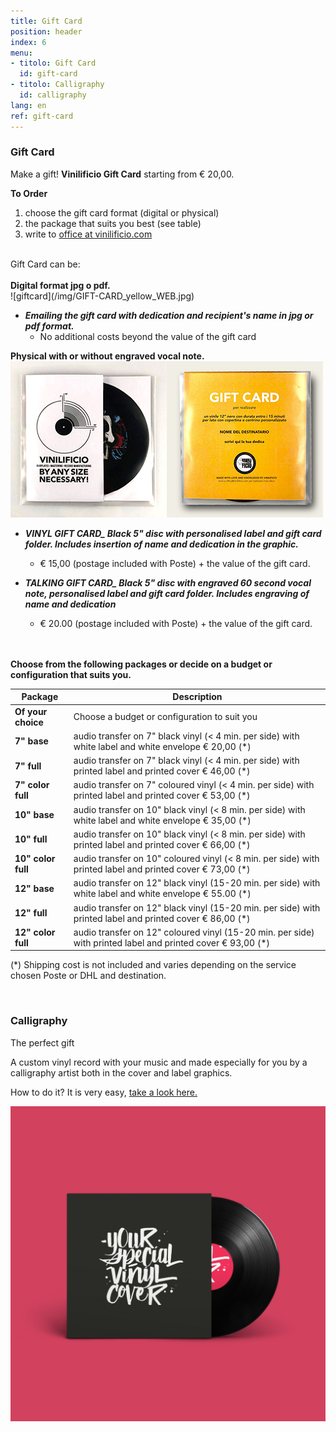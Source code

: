```yaml
---
title: Gift Card
position: header
index: 6
menu:
- titolo: Gift Card
  id: gift-card
- titolo: Calligraphy
  id: calligraphy
lang: en
ref: gift-card
---
```



### Gift Card
Make a gift! <b>Vinilificio Gift Card</b> starting from € 20,00.
<br>


**To Order**
1. choose the gift card format (digital or physical)
2. the package that suits you best (see table)
3. write to <a href="mailto:office@vinilificio.com">office at vinilificio.com</a>

<br>
Gift Card can be:
<br><br>
<b>Digital format jpg o pdf.</b><br>
![giftcard](/img/GIFT-CARD_yellow_WEB.jpg)<br>


* ***Emailing the gift card with dedication and recipient's name in jpg or pdf format.***
  + No additional costs beyond the value of the gift card<br>

<b>Physical with or without engraved vocal note.</b><br>
![giftcardvinile](/img/gift-card-mockup-front_web.jpg)![giftcardvinile](/img/gift-card-mockup-back_web.jpg) <br>


* ***VINYL GIFT CARD_ Black 5" disc with personalised label and gift card folder. Includes insertion of name and dedication in the graphic.***
  + € 15,00 (postage included with Poste) + the value of the gift card.

* ***TALKING GIFT CARD_ Black 5" disc with engraved 60 second vocal note, personalised label and gift card folder. Includes engraving of name and dedication***
  + € 20.00 (postage included with Poste) + the value of the gift card.


<br><br>
**Choose from the following packages or decide on a budget or configuration that suits you.**
<br>

| **Package** |**Description** |
| --- | --- |
| **Of your choice** | Choose a budget or configuration to suit you |
| **7" base** | audio transfer on 7" black vinyl (< 4 min. per side) with white label and white envelope € 20,00 (*) |
| **7" full** | audio transfer on 7" black vinyl (< 4 min. per side) with printed label and printed cover € 46,00 (*) |
| **7" color full** | audio transfer on 7" coloured vinyl (< 4 min. per side) with printed label and printed cover € 53,00 (*) |
| **10" base** | audio transfer on 10" black vinyl (< 8 min. per side) with white label and white envelope € 35,00 (*) |
| **10" full** | audio transfer on 10" black vinyl (< 8 min. per side) with printed label and printed cover € 66,00 (*)|
| **10" color full** | audio transfer on 10" coloured vinyl (< 8 min. per side) with printed label and printed cover € 73,00 (*)|
| **12" base** | audio transfer on 12" black vinyl (15-20 min. per side) with white label and white envelope € 55.00 (*) |
| **12" full** | audio transfer on 12" black vinyl (15-20 min. per side) with printed label and printed cover € 86,00 (*) |
| **12" color full** | audio transfer on 12" coloured vinyl (15-20 min. per side) with printed label and printed cover € 93,00 (*) |

(*) Shipping cost is not included and varies depending on the service chosen Poste or DHL and destination.

<br>


### Calligraphy
The perfect gift

A custom vinyl record with your music and made especially for you by a calligraphy artist both in the cover and label graphics.

How to do it? It is very easy, <a href="/en/calligraphy/">take a look here.</a>

![calligraphy](/img/CAROSELLO_1.jpg)


